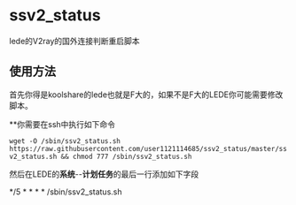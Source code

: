 # ssv2_status
lede的V2ray的国外连接判断重启脚本
## 使用方法
首先你得是koolshare的lede也就是F大的，如果不是F大的LEDE你可能需要修改脚本。

**你需要在ssh中执行如下命令

`wget -O /sbin/ssv2_status.sh https://raw.githubusercontent.com/user1121114685/ssv2_status/master/ssv2_status.sh && chmod 777 /sbin/ssv2_status.sh`

然后在LEDE的**系统**--**计划任务**的最后一行添加如下字段

*/5 * * * * /sbin/ssv2_status.sh
